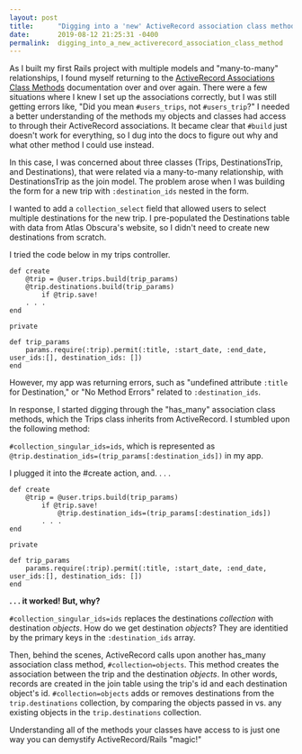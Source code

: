 ```yaml
---
layout: post
title:      "Digging into a 'new' ActiveRecord association class method"
date:       2019-08-12 21:25:31 -0400
permalink:  digging_into_a_new_activerecord_association_class_method
---
```



As I built my first Rails project with multiple models and "many-to-many" relationships, I found myself returning to the [ActiveRecord Associations Class Methods](https://api.rubyonrails.org/classes/ActiveRecord/Associations/ClassMethods.html#method-i-has_many) documentation over and over again. There were a few situations where I knew I set up the associations correctly, but I was still getting errors like, "Did you mean `#users_trips`, not `#users_trip`?" I needed a better understanding of the methods my objects and classes had access to through their ActiveRecord associations. It became clear that `#build` just doesn't work for everything, so I dug into the docs to figure out why and what other method I could use instead.

In this case, I was concerned about three classes (Trips, DestinationsTrip, and Destinations), that were related via a many-to-many relationship, with DestinationsTrip as the join model. The problem arose when I was building the form for a new trip with `:destination_ids` nested in the form.

I wanted to add a `collection_select` field that allowed users to select multiple destinations for the new trip. I pre-populated the Destinations table with data from Atlas Obscura's website, so I didn't need to create new destinations from scratch.

I tried the code below in my trips controller.

```
def create
    @trip = @user.trips.build(trip_params)
    @trip.destinations.build(trip_params)
		if @trip.save!
    . . .
end

private

def trip_params
    params.require(:trip).permit(:title, :start_date, :end_date, user_ids:[], destination_ids: [])
end
```

However, my app was returning errors, such as "undefined attribute `:title` for Destination," or "No Method Errors" related to `:destination_ids`.

In response, I started digging through the "has_many" association class methods, which the Trips class inherits from ActiveRecord. I stumbled upon the following method:

`#collection_singular_ids=ids`, which is represented as `@trip.destination_ids=(trip_params[:destination_ids])` in my app.

I plugged it into the #create action, and. . . .

```
def create
    @trip = @user.trips.build(trip_params)
		if @trip.save!
		    @trip.destination_ids=(trip_params[:destination_ids])
		. . .
end

private

def trip_params
    params.require(:trip).permit(:title, :start_date, :end_date, user_ids:[], destination_ids: [])
end
```

**. . . it worked! But, why?**

`#collection_singular_ids=ids` replaces the destinations *collection* with destination *objects*. How do we get destination *objects*? They are identitied by the primary keys in the `:destination_ids` array.

Then, behind the scenes, ActiveRecord calls upon another has_many association class method, `#collection=objects`. This method creates the association between the trip and the destination *objects*. In other words, records are created in the join table using the trip's id and each destination object's id. `#collection=objects` adds or removes destinations from the `trip.destinations` collection, by comparing the objects passed in vs. any existing objects in the `trip.destinations` collection.

Understanding all of the methods your classes have access to is just one way you can demystify ActiveRecord/Rails "magic!"

